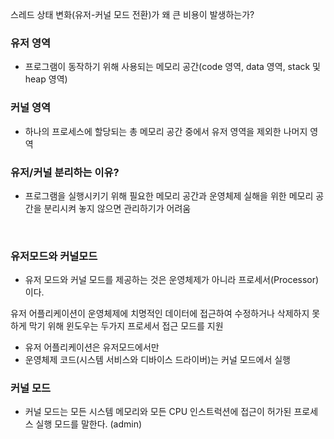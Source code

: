 스레드 상태 변화(유저-커널 모드 전환)가 왜 큰 비용이 발생하는가?

### 유저 영역
- 프로그램이 동작하기 위해 사용되는 메모리 공간(code 영역, data 영역, stack 및 heap 영역)

### 커널 영역
- 하나의 프로세스에 할당되는 총 메모리 공간 중에서 유저 영역을 제외한 나머지 영역

### 유저/커널 분리하는 이유?
- 프로그램을 실행시키기 위해 필요한 메모리 공간과 운영체제 실해을 위한 메모리 공간을 분리시켜 놓지 않으면 관리하기가 어려움

<br>

### 유저모드와 커널모드
- 유저 모드와 커널 모드를 제공하는 것은 운영체제가 아니라 프로세서(Processor)이다.

유저 어플리케이션이 운영체제에 치명적인 데이터에 접근하여 수정하거나 삭제하지 못하게 막기 위해 윈도우는 두가지 프로세서 접근 모드를 지원

- 유저 어플리케이션은 유저모드에서만
- 운영체제 코드(시스템 서비스와 디바이스 드라이버)는 커널 모드에서 실행

### 커널 모드
- 커널 모드는 모든 시스템 메모리와 모든 CPU 인스트럭션에 접근이 허가된 프로세스 실행 모드를 말한다. (admin)
